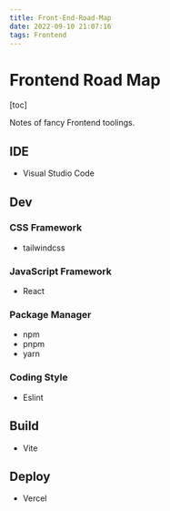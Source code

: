 ```yaml
---
title: Front-End-Road-Map
date: 2022-09-10 21:07:16
tags: Frontend
---
```


# Frontend Road Map

[toc]

Notes of fancy Frontend toolings.

## IDE

- Visual Studio Code

## Dev

### CSS Framework

- tailwindcss

### JavaScript Framework

- React

### Package Manager

- npm
- pnpm
- yarn

### Coding Style

- Eslint

## Build

- Vite

## Deploy

- Vercel

